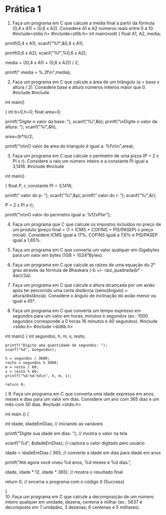 # Prática 1

1. Faça um programa em C que calcule a média final a partir da fórmula (0,4 x A1) + (0,6 x A2). Considere A1 e A2 números reais entre 0 a 10.
#include<stdio.h>
#incluide<stlib.h>
int main(void)
{
  float  A1, A2, media;
  
  printf(0,4 x A1);
  scanf("%f",&0,4 x A1);
  
  printf(0,6 x A2);
  scanf("%f",%0,6 x A2);
  
  media = ((0,4 x A1) + (0,6 x A2)) / 2;
  
  printf(" media = %.2f\n",media);
  
2. Faça um programa em C que calcule a área de um triângulo (a = base x altura / 2). Considere base e altura números inteiros maior que 0.
#include <cstdlib>
#include <iostream>
 
int main()
 
{
int b=0,h=0;
float area=0;
 
printf(“Digite o valor da base: “);
scanf(“%i”,&b);
printf(“\nDigite o valor da altura: “);
scanf(“%i”,&h);
 
area=(b*h)/2;
 
printf(“\n\nO valor da area do triangulo é igual a: %f\n\n”,area);
 

3. Faça um programa em C que calcule o perímetro de uma pizza (P = 2 x PI x r). Considere o raio um número inteiro e a constante PI igual a 3,1416.
#include <cstdlib>
#include <iostream>
 
int main()
 
{
float P, r; 
constante PI = 3,1416;
 
printf(“ valor do p: “);
scanf(“%i”,&p);
printf(“ valor do r: “);
scanf(“%i”,&r);
 
P = 2 x PI x r);
 
printf(“\n\nO valor do perimetro igual a: %f2xPIxr”);
 

4. Faça um programa que C que calcule os impostos incluídos no preço de um produto (preço final = (1 + ICMS + COFINS + PIS/PASEP) x preço inicial). Considere ICMS igual a 17%, COFINS igual a 7,6% e PIS/PASEP igual a 1,65%.

5. Faça um programa em C que converta um valor qualquer em Gigabytes para um valor em bytes (1GB = 1024³Bytes).

6. Faça um programa em C que calcule as raízes de uma equação do 2° grau através da fórmula de Bhaskara (-b +/- raiz_quadrada(b² - 4ac)/2a).

7. Faça um programa em C que calcule a altura alcançada por um avião após ter percorrido uma certa distância (seno(ângulo) = altura/distância). Considere o ângulo de inclinação do avião menor ou igual a 45°.

8. Faça um programa em C que converta um tempo expresso em segundos para um valor em horas, minutos e segundos (ex.: 1000 segundos corresponde a 0 horas 16 minutos e 40 segundos).
#include <stdio.h>
#include <stdlib.h>

int main() {
    int segundos, h, m, s, resto;

    printf("Digite uma quantidade de segundos: ");
    scanf("%d", &segundos);
    
    h = segundos / 3600;
    resto = segundos % 3600;
    m = resto / 60;
    s = resto % 60;
    printf("%d:%d:%d\n", h, m, s);

    return 0;
}
9. Faça um programa em C que converta uma idade expressa em anos, meses e dias para um valor em dias. Considere um ano com 365 dias e um mês com 30 dias.
#include <stdio.h>

int main () {

   

   int idade, idadeEmDias;  // iniciando as variáveis

   

   printf("Digite sua idade em dias: ");  // mostra o valor na tela

   scanf("%d", &idadeEmDias);  // captura o valor digitado pelo usuário

   

   idade = idadeEmDias / 365;  // converte a idade em dias para idade em anos

   

   printf("Até agora você viveu %d anos, %d meses e %d dias.",  

   idade, idade * 12, idade * 365);  // mostra o resultado final

   

   return 0;  // encerra o programa com o código 0 (Success)

   

}  
10. Faça um programa em C que calcule a decomposição de um número inteiro qualquer em unidade, dezena, centena e milhar (ex.: 5637 é decomposto em 7 unidades, 3 dezenas, 6 centenas e 5 milhares).
